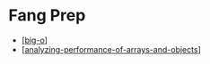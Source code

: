 # Fang Prep

- [[big-o]]
- [[analyzing-performance-of-arrays-and-objects]]

[//begin]: # "Autogenerated link references for markdown compatibility"
[big-o]: big-o "big-o"
[analyzing-performance-of-arrays-and-objects]: analyzing-performance-of-arrays-and-objects "analyzing-performance-of-arrays-and-objects"
[//end]: # "Autogenerated link references"
